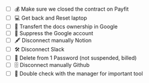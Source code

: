 - [ ]  💰 Make sure we closed the contract on Payfit
- [ ]  💻 Get back and Reset laptop
- [ ]  🔁 Transfert the docs ownership in Google
- [ ]  📧 Suppress the Google account
- [ ]  🖋 Disconnect manually Notion
- [ ]  🛠 Disconnect Slack
- [ ]  🔐 Delete from 1 Password (not suspended, billed)
- [ ]  🗄 Disconnect manually Github
- [ ]  🧐 Double check with the manager for important tool
